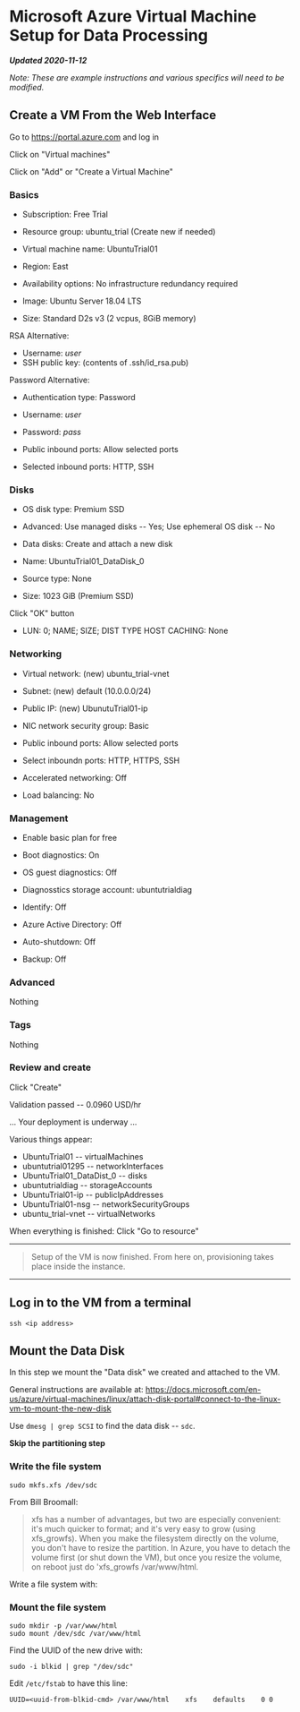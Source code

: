 # Microsoft Azure Virtual Machine Setup for Data Processing

**_Updated 2020-11-12_**

_Note: These are example instructions and various specifics will need to be modified._

## Create a VM From the Web Interface

Go to https://portal.azure.com and log in

Click on "Virtual machines"

Click on "Add" or "Create a Virtual Machine"

### Basics

- Subscription: Free Trial
- Resource group: ubuntu_trial (Create new if needed)

- Virtual machine name: UbuntuTrial01
- Region: East <required to get the Free Trial>
- Availability options: No infrastructure redundancy required
- Image: Ubuntu Server 18.04 LTS
- Size: Standard D2s v3 (2 vcpus, 8GiB memory)

RSA Alternative:

- Username: _user_
- SSH public key: (contents of .ssh/id_rsa.pub)

Password Alternative:

- Authentication type: Password
- Username: _user_
- Password: _pass_

- Public inbound ports: Allow selected ports
- Selected inbound ports: HTTP, SSH

### Disks

- OS disk type: Premium SSD
- Advanced: Use managed disks -- Yes; Use ephemeral OS disk -- No
- Data disks: Create and attach a new disk

- Name: UbuntuTrial01_DataDisk_0
- Source type: None
- Size: 1023 GiB (Premium SSD)

Click "OK" button

- LUN: 0; NAME; SIZE; DIST TYPE HOST CACHING: None

### Networking

- Virtual network: (new) ubuntu_trial-vnet
- Subnet: (new) default (10.0.0.0/24)
- Public IP: (new) UbunutuTrial01-ip
- NIC network security group: Basic
- Public inbound ports: Allow selected ports
- Select inboundn ports: HTTP, HTTPS, SSH

- Accelerated networking: Off
- Load balancing: No

### Management

- Enable basic plan for free

- Boot diagnostics: On
- OS guest diagnostics: Off
- Diagnosstics storage account: ubuntutrialdiag
- Identify: Off
- Azure Active Directory: Off
- Auto-shutdown: Off
- Backup: Off

### Advanced

Nothing

### Tags

Nothing

### Review and create

Click "Create"

Validation passed -- 0.0960 USD/hr

... Your deployment is underway ...

Various things appear:

- UbuntuTrial01 -- virtualMachines
- ubuntutrial01295 -- networkInterfaces
- UbuntuTrial01_DataDist_0 -- disks
- ubuntutrialdiag -- storageAccounts
- UbuntuTrial01-ip -- publicIpAddresses
- UbuntuTrial01-nsg -- networkSecurityGroups
- ubuntu_trial-vnet -- virtualNetworks

When everything is finished: Click "Go to resource"

---

> Setup of the VM is now finished.
> From here on, provisioning takes place inside the instance.

---

## Log in to the VM from a terminal

```
ssh <ip address>
```

## Mount the Data Disk

In this step we mount the "Data disk" we created and attached to the VM.

General instructions are available at:
https://docs.microsoft.com/en-us/azure/virtual-machines/linux/attach-disk-portal#connect-to-the-linux-vm-to-mount-the-new-disk

Use `dmesg | grep SCSI` to find the data disk -- `sdc`.

**Skip the partitioning step**

### Write the file system

```
sudo mkfs.xfs /dev/sdc
```

From Bill Broomall:

> xfs has a number of advantages, but two are especially convenient: it's much
> quicker to format; and it's very easy to grow (using xfs_growfs). When you make
> the filesystem directly on the volume, you don't have to resize the partition.
> In Azure, you have to detach the volume first (or shut down the VM), but once
> you resize the volume, on reboot just do 'xfs_growfs /var/www/html.

Write a file system with:

### Mount the file system

```
sudo mkdir -p /var/www/html
sudo mount /dev/sdc /var/www/html
```

Find the UUID of the new drive with:

```
sudo -i blkid | grep "/dev/sdc"
```

Edit `/etc/fstab` to have this line:

```
UUID=<uuid-from-blkid-cmd> /var/www/html    xfs    defaults    0 0
```
